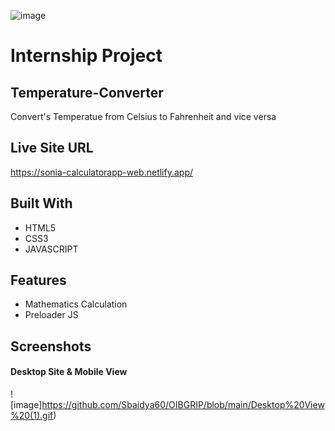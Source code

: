 ![image](https://github.com/priyanshuengine/OIBGRIP/blob/main/0VXrdh5x_400x400.jpg)

# Internship Project

## Temperature-Converter
Convert's Temperatue from Celsius to Fahrenheit and vice versa

## Live Site URL
https://sonia-calculatorapp-web.netlify.app/

## Built With 
- HTML5
- CSS3
- JAVASCRIPT

## Features
- Mathematics Calculation
- Preloader JS

## Screenshots
#### Desktop Site & Mobile View 
![image]https://github.com/Sbaidya60/OIBGRIP/blob/main/Desktop%20View%20(1).gif)
